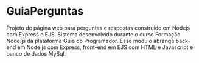 # GuiaPerguntas
Projeto de página web para perguntas e respostas construído em Nodejs com Express e EJS.
Sistema desenvolvido durante o curso Formação Node.js da plataforma Guia do Programador.
Esse módulo abrange back-end em Node.js com Express, front-end em EJS com HTML e Javascript e banco de dados MySql.


